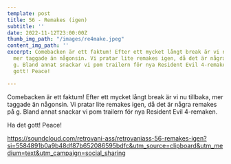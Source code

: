 ```yaml
---
template: post
title: 56 - Remakes (igen)
subtitle: ''
date: 2022-11-12T23:00:00Z
thumb_img_path: "/images/re4make.jpeg"
content_img_path: ''
excerpt: Comebacken är ett faktum! Efter ett mycket långt break är vi nu tillbaka,
  mer taggade än någonsin. Vi pratar lite remakes igen, då det är några remakes på
  g. Bland annat snackar vi pom trailern för nya Resident Evil 4-remaken.  Ha det
  gott! Peace!

---
```

Comebacken är ett faktum! Efter ett mycket långt break är vi nu tillbaka, mer taggade än någonsin. Vi pratar lite remakes igen, då det är några remakes på g. Bland annat snackar vi pom trailern för nya Resident Evil 4-remaken.

Ha det gott! Peace!

https://soundcloud.com/retrovani-ass/retrovaniass-56-remakes-igen?si=5584891b0a9b48df87b652086595bdfc&utm_source=clipboard&utm_medium=text&utm_campaign=social_sharing